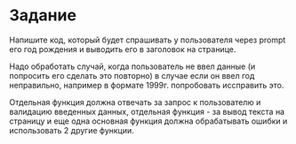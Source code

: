 # Задание

Напишите код, который будет спрашивать у пользователя через prompt его год рождения и выводить его в заголовок на странице.

Надо обработать случай, когда пользователь не ввел данные (и попросить его сделать это повторно)
в случае если он ввел год неправильно, например в формате 1999г. попробовать иссправить это.

Отдельная функция должна отвечать за запрос к пользователю и валидацию введенных данных, отдельная функция - за вывод текста на страницу и еще одна основная функция должна обрабатывать ошибки и использовать 2 другие функции.
